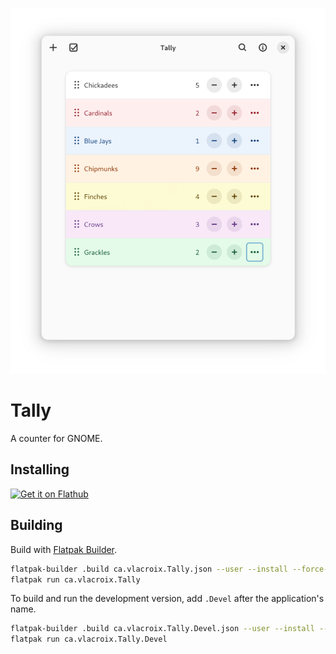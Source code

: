 ![tally](tally.png)

# Tally

A counter for GNOME.

## Installing

[![Get it on Flathub](https://flathub.org/api/badge?svg&locale=en)](https://flathub.org/apps/ca.vlacroix.Tally)

## Building

Build with [Flatpak Builder](https://docs.flatpak.org/en/latest/flatpak-builder.html).

```sh
flatpak-builder .build ca.vlacroix.Tally.json --user --install --force-clean
flatpak run ca.vlacroix.Tally
```

To build and run the development version, add `.Devel` after the application's name.

```sh
flatpak-builder .build ca.vlacroix.Tally.Devel.json --user --install --force-clean
flatpak run ca.vlacroix.Tally.Devel
```
